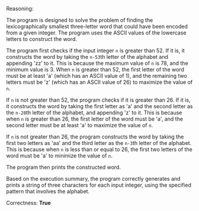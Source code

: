 Reasoning:

The program is designed to solve the problem of finding the lexicographically smallest three-letter word that could have been encoded from a given integer. The program uses the ASCII values of the lowercase letters to construct the word.

The program first checks if the input integer `n` is greater than 52. If it is, it constructs the word by taking the `n-53`th letter of the alphabet and appending 'zz' to it. This is because the maximum value of `n` is 78, and the minimum value is 3. When `n` is greater than 52, the first letter of the word must be at least 'a' (which has an ASCII value of 1), and the remaining two letters must be 'z' (which has an ASCII value of 26) to maximize the value of `n`.

If `n` is not greater than 52, the program checks if it is greater than 26. If it is, it constructs the word by taking the first letter as 'a' and the second letter as the `n-28`th letter of the alphabet, and appending 'z' to it. This is because when `n` is greater than 26, the first letter of the word must be 'a', and the second letter must be at least 'a' to maximize the value of `n`.

If `n` is not greater than 26, the program constructs the word by taking the first two letters as 'aa' and the third letter as the `n-3`th letter of the alphabet. This is because when `n` is less than or equal to 26, the first two letters of the word must be 'a' to minimize the value of `n`.

The program then prints the constructed word.

Based on the execution summary, the program correctly generates and prints a string of three characters for each input integer, using the specified pattern that involves the alphabet.

Correctness: **True**